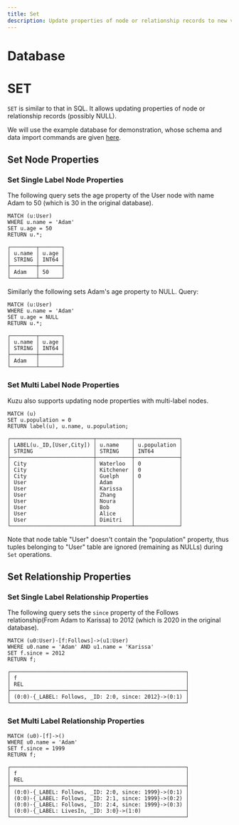 ```yaml
---
title: Set
description: Update properties of node or relationship records to new values.
---
```


# Database

# SET 
`SET` is similar to that in SQL. It allows updating properties of node or relationship records (possibly NULL).

We will use the example database for demonstration, whose schema and data import commands are given [here](/cypher/data-manipulation-clauses/example-database).

## Set Node Properties

### Set Single Label Node Properties
The following query sets the age property of the User node with name Adam to 50 (which is 30 in the original database).

```cypher
MATCH (u:User) 
WHERE u.name = 'Adam' 
SET u.age = 50
RETURN u.*;
```
```
┌────────┬───────┐
│ u.name │ u.age │
│ STRING │ INT64 │
├────────┼───────┤
│ Adam   │ 50    │
└────────┴───────┘
```
Similarly the following sets Adam's age property to NULL.
Query:
```cypher
MATCH (u:User) 
WHERE u.name = 'Adam' 
SET u.age = NULL
RETURN u.*;
```
```
┌────────┬───────┐
│ u.name │ u.age │
│ STRING │ INT64 │
├────────┼───────┤
│ Adam   │       │
└────────┴───────┘
```

### Set Multi Label Node Properties
Kuzu also supports updating node properties with multi-label nodes.
```cypher
MATCH (u)
SET u.population = 0
RETURN label(u), u.name, u.population;
```
```
┌──────────────────────────┬───────────┬──────────────┐
│ LABEL(u._ID,[User,City]) │ u.name    │ u.population │
│ STRING                   │ STRING    │ INT64        │
├──────────────────────────┼───────────┼──────────────┤
│ City                     │ Waterloo  │ 0            │
│ City                     │ Kitchener │ 0            │
│ City                     │ Guelph    │ 0            │
│ User                     │ Adam      │              │
│ User                     │ Karissa   │              │
│ User                     │ Zhang     │              │
│ User                     │ Noura     │              │
│ User                     │ Bob       │              │
│ User                     │ Alice     │              │
│ User                     │ Dimitri   │              │
└──────────────────────────┴───────────┴──────────────┘
```

Note that node table "User" doesn't contain the "population" property, thus tuples belonging to "User" table are ignored (remaining as NULLs) during `Set` operations.

## Set Relationship Properties

### Set Single Label Relationship Properties
The following query sets the `since` property of the Follows relationship(From Adam to Karissa) to 2012 (which is 2020 in the original database).

```cypher
MATCH (u0:User)-[f:Follows]->(u1:User)
WHERE u0.name = 'Adam' AND u1.name = 'Karissa'
SET f.since = 2012
RETURN f;
```
```
┌───────────────────────────────────────────────────────┐
│ f                                                     │
│ REL                                                   │
├───────────────────────────────────────────────────────┤
│ (0:0)-{_LABEL: Follows, _ID: 2:0, since: 2012}->(0:1) │
└───────────────────────────────────────────────────────┘
```

### Set Multi Label Relationship Properties
```cypher
MATCH (u0)-[f]->()
WHERE u0.name = 'Adam'
SET f.since = 1999
RETURN f;
```
```
┌───────────────────────────────────────────────────────┐
│ f                                                     │
│ REL                                                   │
├───────────────────────────────────────────────────────┤
│ (0:0)-{_LABEL: Follows, _ID: 2:0, since: 1999}->(0:1) │
│ (0:0)-{_LABEL: Follows, _ID: 2:1, since: 1999}->(0:2) │
│ (0:0)-{_LABEL: Follows, _ID: 2:4, since: 1999}->(0:3) │
│ (0:0)-{_LABEL: LivesIn, _ID: 3:0}->(1:0)              │
└───────────────────────────────────────────────────────┘
```
